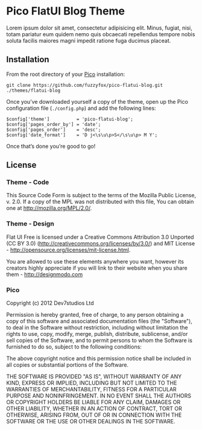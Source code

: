 # Pico FlatUI Blog Theme
Lorem ipsum dolor sit amet, consectetur adipisicing elit. Minus, fugiat, nisi, totam pariatur eum quidem nemo quis obcaecati repellendus tempore nobis soluta facilis maiores magni impedit ratione fuga ducimus placeat.

## Installation
From the root directory of your [Pico](http://pico.dev7studios.com/) installation:

	git clone https://github.com/fuzzyfox/pico-flatui-blog.git ./themes/flatui-blog

Once you’ve downloaded yourself a copy of the theme, open up the Pico configuration file (`./config.php`) and add the following lines:

	$config['theme']          = 'pico-flatui-blog';
	$config['pages_order_by'] = 'date';
	$config['pages_order']    = 'desc';
	$config['date_format']    = 'D j<\s\u\p>S</\s\u\p> M Y';

Once that’s done you’re good to go!

## License
### Theme - Code
This Source Code Form is subject to the terms of the Mozilla Public
License, v. 2.0. If a copy of the MPL was not distributed with this
file, You can obtain one at http://mozilla.org/MPL/2.0/.

### Theme - Design
Flat UI Free is licensed under a Creative Commons Attribution 3.0 Unported (CC BY 3.0)  (http://creativecommons.org/licenses/by/3.0/) and MIT License - http://opensource.org/licenses/mit-license.html. 

You are allowed to use these elements anywhere you want, however its creators highly appreciate if you will link to their website when you share them - http://designmodo.com

### Pico
Copyright (c) 2012 Dev7studios Ltd

Permission is hereby granted, free of charge, to any person
obtaining a copy of this software and associated documentation
files (the "Software"), to deal in the Software without
restriction, including without limitation the rights to use,
copy, modify, merge, publish, distribute, sublicense, and/or sell
copies of the Software, and to permit persons to whom the
Software is furnished to do so, subject to the following
conditions:

The above copyright notice and this permission notice shall be
included in all copies or substantial portions of the Software.

THE SOFTWARE IS PROVIDED "AS IS", WITHOUT WARRANTY OF ANY KIND,
EXPRESS OR IMPLIED, INCLUDING BUT NOT LIMITED TO THE WARRANTIES
OF MERCHANTABILITY, FITNESS FOR A PARTICULAR PURPOSE AND
NONINFRINGEMENT. IN NO EVENT SHALL THE AUTHORS OR COPYRIGHT
HOLDERS BE LIABLE FOR ANY CLAIM, DAMAGES OR OTHER LIABILITY,
WHETHER IN AN ACTION OF CONTRACT, TORT OR OTHERWISE, ARISING
FROM, OUT OF OR IN CONNECTION WITH THE SOFTWARE OR THE USE OR
OTHER DEALINGS IN THE SOFTWARE.
